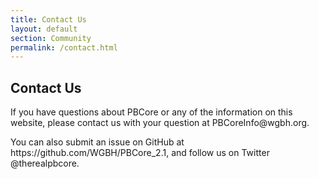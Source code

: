 ```yaml
---
title: Contact Us
layout: default
section: Community
permalink: /contact.html
---
```


<h2 class="dark-grey title">Contact Us</h2>

<p>If you have questions about PBCore or any of the information on this website, please contact us with your question at PBCoreInfo@wgbh.org.

<p>You can also submit an issue on GitHub at https://github.com/WGBH/PBCore_2.1, and follow us on Twitter @therealpbcore.</p>
